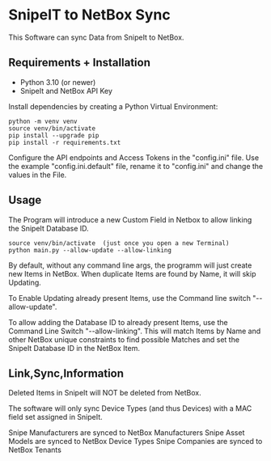 # SnipeIT to NetBox Sync

This Software can sync Data from SnipeIt to NetBox.

## Requirements + Installation

- Python 3.10 (or newer)
- SnipeIt and NetBox API Key

Install dependencies by creating a Python Virtual Environment:

    python -m venv venv
    source venv/bin/activate
    pip install --upgrade pip
    pip install -r requirements.txt

Configure the API endpoints and Access Tokens in the "config.ini" file.
Use the example "config.ini.default" file, rename it to "config.ini" and 
change the values in the File.

## Usage

The Program will introduce a new Custom Field in Netbox to allow linking the 
SnipeIt Database ID.

    source venv/bin/activate  (just once you open a new Terminal)
    python main.py --allow-update --allow-linking

By default, without any command line args, the programm will just create new
Items in NetBox. When duplicate Items are found by Name, it will skip Updating.

To Enable Updating already present Items, use the Command line switch "--allow-update".

To allow adding the Database ID to already present Items, 
use the Command Line Switch "--allow-linking". This will match Items by Name and
other NetBox unique constraints to find possible Matches and set the SnipeIt
Database ID in the NetBox Item.


## Link,Sync,Information

Deleted Items in SnipeIt will NOT be deleted from NetBox.

The software will only sync Device Types (and thus Devices) with a MAC field set assigned in SnipeIt.

Snipe Manufacturers are synced to NetBox Manufacturers
Snipe Asset Models are synced to NetBox Device Types
Snipe Companies are synced to NetBox Tenants